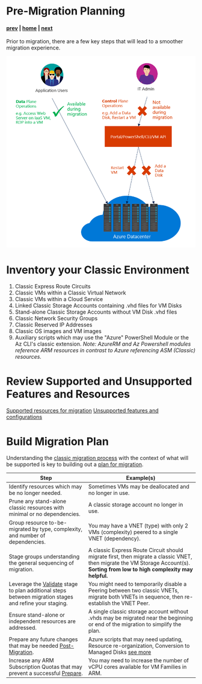 # Pre-Migration Planning

#### [prev](./overview.md) | [home](./readme.md)  | [next](./validate.md)

Prior to migration, there are a few key steps that will lead to a smoother migration experience.

![image](./png/data-control-plane.png)

# Inventory your Classic Environment
1. Classic Express Route Circuits
2. Classic VMs within a Classic Virtual Network
3. Classic VMs within a Cloud Service
4. Linked Classic Storage Accounts containing .vhd files for VM Disks
5. Stand-alone Classic Storage Accounts without VM Disk .vhd files
6. Classic Network Security Groups
7. Classic Reserved IP Addresses
8. Classic OS images and VM images
9. Auxiliary scripts which may use the "Azure" PowerShell Module or the Az CLI's classic extension. _Note: AzureRM and Az Powershell modules reference ARM resources in contrast to Azure referencing ASM (Classic) resources._

# Review Supported and Unsupported Features and Resources
[Supported resources for migration](https://learn.microsoft.com/en-us/azure/virtual-machines/migration-classic-resource-manager-overview#supported-resources-for-migration)
[Unsupported features and configurations](https://learn.microsoft.com/en-us/azure/virtual-machines/migration-classic-resource-manager-overview#unsupported-features-and-configurations)

# Build Migration Plan
Understanding the [classic migration process](https://learn.microsoft.com/en-us/azure/virtual-machines/migration-classic-resource-manager-deep-dive) with the context of what will be supported is key to building out a [plan for migration](https://learn.microsoft.com/en-us/azure/virtual-machines/migration-classic-resource-manager-plan#plan).

Step | Example(s)
---|---
Identify resources which may be no longer needed. | Sometimes VMs may be deallocated and no longer in use.
Prune any stand-alone classic resources with minimal or no dependencies. | A classic storage account no longer in use.
Group resource to-be-migrated by type, complexity, and number of dependencies. | You may have a VNET (type) with only 2 VMs (complexity) peered to a single VNET (dependency).
Stage groups understanding the general sequencing of migration. | A classic Express Route Circuit should migrate first, then migrate a classic VNET, then migrate the VM Storage Account(s). **Sorting from low to high complexity may helpful.**
Leverage the [Validate](./validate.md) stage to plan additional steps between migration stages and refine your staging. | You might need to temporarily disable a Peering between two classic VNETs, migrate both VNETs in sequence, then re-establish the VNET Peer.
Ensure stand-alone or independent resources are addressed. | A single classic storage account without .vhds may be migrated near the beginning or end of the migration to simplify the plan.
Prepare any future changes that may be needed [Post-Migration](./postmigration.md). | Azure scripts that may need updating, Resource re-organization, Conversion to Managed Disks [see more](./postmigration.md)
Increase any ARM Subscription Quotas that may prevent a successful [Prepare](stage). | You may need to increase the number of vCPU cores available for VM Families in ARM.